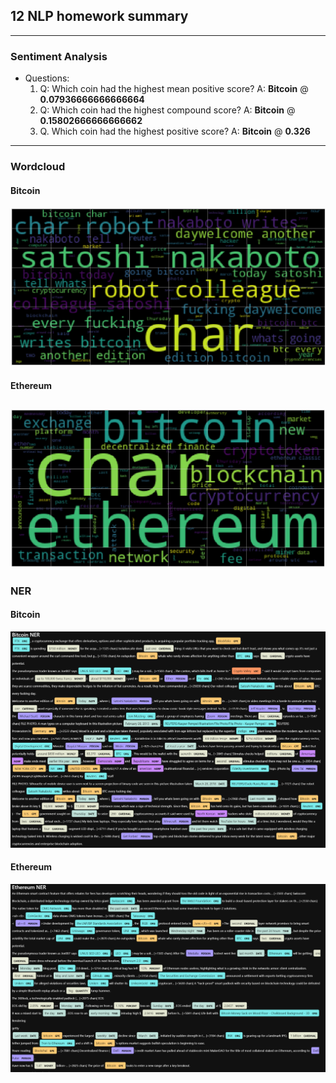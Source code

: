## 12 NLP homework summary
---
### Sentiment Analysis
* Questions:
    1.  Q: Which coin had the highest mean positive score?
        A: **Bitcoin** @ **0.07936666666666664**
    2.  Q: Which coin had the highest compound score?
        A: **Bitcoin** @ **0.15802666666666662**
    3.  Q. Which coin had the highest positive score?
        A: **Bitcoin** @ **0.326**
---
### Wordcloud
#### Bitcoin
![BTC](./images/btc_wc.PNG)
#### Ethereum
![ETH](./images/eth_wc.PNG)
---
### NER
#### Bitcoin
![BTC_NER](./images/btc_NER.PNG)
#### Ethereum
![ETH_NER](./images/eth_NER.PNG)